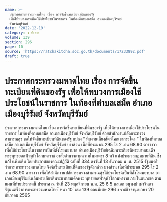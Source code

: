 ```yaml
---
name: >-
  ประกาศกระทรวงมหาดไทย เรื่อง การจัดขึ้นทะเบียนที่ดินของรัฐ
  เพื่อให้ทบวงการเมืองใช้ประโยชน์ในราชการ ในท้องที่ตำบลเสม็ด อำเภอเมืองบุรีรัมย์
  จังหวัดบุรีรัมย์
date: '2022-12-19'
category: ง พิเศษ
volume: 139
section: 296
page: 10
source: 'https://ratchakitcha.soc.go.th/documents/17233892.pdf'
draft: true
---
```


# ประกาศกระทรวงมหาดไทย เรื่อง การจัดขึ้นทะเบียนที่ดินของรัฐ เพื่อให้ทบวงการเมืองใช้ประโยชน์ในราชการ ในท้องที่ตำบลเสม็ด อำเภอเมืองบุรีรัมย์ จังหวัดบุรีรัมย์

ประกาศกระทรวงมหาดไทย เรื่อง การจัดขึ้นทะเบียนที่ดินของรัฐ เพื่อให้ทบวงการเมืองใช้ประโยชน์ในราชการ ในท้องที่ตาบลเสม็ด อาเภอเมืองบุรีรัมย์ จังหวัดบุรีรัมย์ ด้วยสำนักงานปลัดกระทรวงสาธารณสุข ขอให้จัดขึ้นทะเบียนที่ดินของรัฐ แปลง “ ที่สงวนเลี้ยงสัตว์โคกเขากระโดง ” ในท้องที่ตาบลเสม็ด อาเภอเมืองบุรีรัมย์ จังหวัดบุรีรัมย์ บางส่วน เนื้อที่ประมาณ 295 ไร่ 2 งาน 68.90 ตารางวา เพื่อใช้ประโยชน์ในราชการเป็นที่ตั้งโรงพยาบาล อำเภอเมืองบุรีรัมย์เฉลิมพระเกียรติพระบาทสมเด็จพระพุทธยอดฟ้าจุฬาโลกมหาราช อาศัยอำนาจตามความในมาตรา 8 ทวิ แห่งประมวลกฎหมายที่ดิน ซึ่งแก้ไขเพิ่มเติม โดยประกาศของคณะปฏิวัติ ฉบับที่ 334 ลงวันที่ 13 ธันวาคม พ .ศ. 2515 รัฐมนตรีว่าการ กระทรวงมหาดไทย จึงจัดขึ้นทะเบียนที่ดินของรัฐดังกล่าว บางส่วน เนื้อที่ประมาณ 295 ไร่ 2 งาน 68.90 ตารางวา เพื่อให้สำนักงานปลัดกระทรวงสาธารณสุขใช้ประโยชน์เป็นที่ตั้งโรงพยาบาล อาเภอเมืองบุรีรัมย์เฉลิมพระเกียรติพระบาทสมเด็จพระ พุทธยอดฟ้าจุฬาโลกมหาราช ภายในแนวเขต ตามแผนที่ท้ายประกาศนี้ ประกาศ ณ วันที่ 23 พฤศจิกายน พ.ศ. 25 6 5 พลเอก อนุพงษ์ เผ่าจินดา รัฐมนตรีว่าการกระทรวงมหาดไทย ้ หนา 10 ่ เลม 139 ตอนพิเศษ 296 ง ราชกิจจานุเบกษา 20 ธันวาคม 2565

